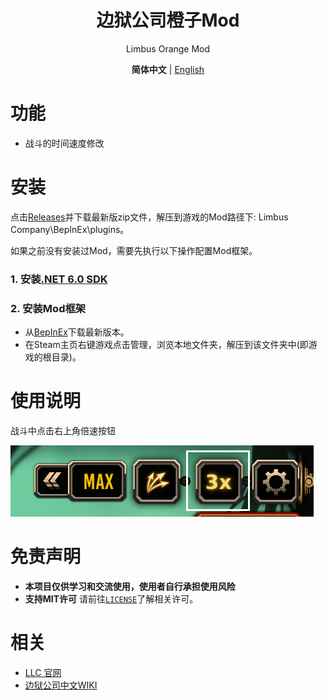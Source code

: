 <div align="center">

# 边狱公司橙子Mod
Limbus Orange Mod

**简体中文** | [English](./.github/EN_README.md) 
</div>

# 功能
- 战斗的时间速度修改

# 安装
点击[Releases](https://github.com/mmbb2w4r6y8i/LimbusOrange/releases)并下载最新版zip文件，解压到游戏的Mod路径下: Limbus Company\BepInEx\plugins。

如果之前没有安装过Mod，需要先执行以下操作配置Mod框架。

### 1. 安装[.NET 6.0 SDK](https://dotnet.microsoft.com/zh-cn/download/dotnet/thank-you/sdk-6.0.406-windows-x64-installer)
### 2. 安装Mod框架
   - 从[BepInEx](https://github.com/LocalizeLimbusCompany/BepInEx_For_LLC)下载最新版本。
   - 在Steam主页右键游戏点击管理，浏览本地文件夹，解压到该文件夹中(即游戏的根目录)。

# 使用说明
战斗中点击右上角倍速按钮

![image](/doc/image/Instruction.png)

# 免责声明
- **本项目仅供学习和交流使用，使用者自行承担使用风险**  
- **支持MIT许可** 请前往[`LICENSE`](./LICENSE)了解相关许可。

# 相关
- [LLC 官网](https://www.zeroasso.top)
- [边狱公司中文WIKI](https://limbuscompany.huijiwiki.com)
